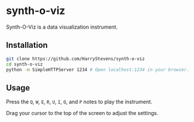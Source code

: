 # synth-o-viz

Synth-O-Viz is a data visualization instrument.

## Installation
```bash
git clone https://github.com/HarryStevens/synth-o-viz
cd synth-o-viz
python -m SimpleHTTPServer 1234 # Open localhost:1234 in your browser.
```

## Usage
Press the `Q`, `W`, `E`, `R`, `U`, `I`, `O`, and `P` notes to play the instrument.

Drag your cursor to the top of the screen to adjust the settings.